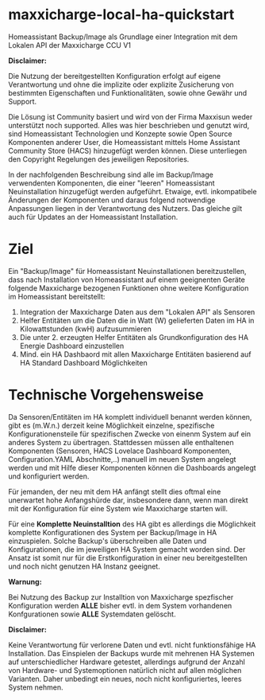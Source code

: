 # maxxicharge-local-ha-quickstart
Homeassistant Backup/Image als Grundlage einer Integration mit dem Lokalen API der Maxxicharge CCU V1

**Disclaimer:**

Die Nutzung der bereitgestellten Konfiguration erfolgt auf eigene Verantwortung und ohne die implizite oder explizite Zusicherung von bestimmten Eigenschaften und Funktionalitäten, sowie ohne Gewähr und Support. 

Die Lösung ist Community basiert und wird von der Firma Maxxisun weder unterstützt noch supported. Alles was hier beschrieben und genutzt wird, sind Homeassistant Technologien und Konzepte sowie Open Source 
Komponenten anderer User, die Homeassistant mittels Home Assistant Community Store (HACS) hinzugefügt werden können. Diese unterliegen den Copyright Regelungen des jeweiligen Repositories.

In der nachfolgenden Beschreibung sind alle im Backup/Image verwendenten Komponenten, die einer "leeren" Homeassistant Neuinstallation hinzugefügt werden aufgeführt. Etwaige, evtl. inkompatibele Änderungen
der Komponenten und daraus folgend notwendige Anpassungen liegen in der Verantwortung des Nutzers. Das gleiche gilt auch für Updates an der Homeassistant Installation.

# Ziel

Ein "Backup/Image" für Homeassistant Neuinstallationen bereitzustellen, dass nach Installation von Homeassistant auf einem geeignenten Geräte folgende Maxxicharge bezogenen Funktionen ohne weitere Konfiguration
im Homeassistant bereitstellt:

1. Integration der Maxxicharge Daten aus dem "Lokalen API" als Sensoren
2. Helfer Entitäten um die Daten die in Watt (W) gelieferten Daten im HA in Kilowattstunden (kwH) aufzusummieren
3. Die unter 2. erzeugten Helfer Entitäten als Grundkonfiguration des HA Energie Dashboard einzustellen
4. Mind. ein HA Dashbaord mit allen Maxxicharge Entitäten basierend auf HA Standard Dashboard Möglichkeiten

# Technische Vorgehensweise

Da Sensoren/Entitäten im HA komplett individuell benannt werden können, gibt es (m.W.n.) derzeit keine Möglichkeit einzelne, spezifische Konfigurationensteile für spezifischen Zwecke
von einenm System auf ein anderes System zu übertragen. Stattdessen müssen alle enthaltenen Komponenten (Sensoren, HACS Lovelace Dashboard Komponenten, Configuration.YAML Abschnitte,..) manuell im neuen System 
angelegt werden und mit Hilfe dieser Komponenten können die Dashboards angelegt und konfiguriert werden.

Für jemanden, der neu mit dem HA anfängt stellt dies oftmal eine unerwartet hohe Anfangshürde dar, insbesondere dann, wenn man direkt mit der Konfiguration für eine System wie Maxxicharge starten will.

Für eine **Komplette Neuinstalltion** des HA gibt es allerdings die Möglichkeit komplette Konfigurationen des System per Backup/Image in HA einzuspielen. Solche Backup's überschreiben alle Daten und Konfigurationen,
die im jeweiligen HA System gemacht worden sind. Der Ansatz ist somit nur für die Erstkonfiguration in einer neu bereitgestellten und noch nicht genutzen HA Instanz geeignet.

**Warnung:** 

Bei Nutzung des Backup zur Installtion von Maxxicharge spezfischer Konfiguration werden **ALLE** bisher evtl. in dem System vorhandenen Konfgurationen sowie **ALLE** Systemdaten gelöscht. 

**Disclaimer:**

Keine Verantwortung für verlorene Daten und evtl. nicht funktionsfähige HA Installation. Das Einspielen der Backups wurde mit mehrenen HA Systemen auf unterschiedlicher Hardware getestet, allerdings
aufgrund der Anzahl von Hardware- und Systemoptionen natürlich nicht auf allen möglichen Varianten. Daher unbedingt ein neues, noch nicht konfiguriertes, leeres System nehmen.







